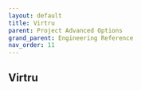 ```yaml
---
layout: default
title: Virtru
parent: Project Advanced Options
grand_parent: Engineering Reference 
nav_order: 11
---
```


## Virtru

